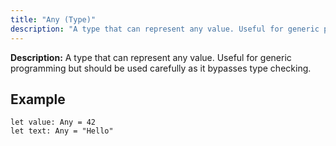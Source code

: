 ```yaml
---
title: "Any (Type)"
description: "A type that can represent any value. Useful for generic programming but should be used carefully as it bypasses type checking."
---
```


**Description:** A type that can represent any value. Useful for generic programming but should be used carefully as it bypasses type checking.

## Example

```osprey
let value: Any = 42
let text: Any = "Hello"
```
